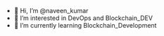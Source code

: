 - 👋 Hi, I’m @naveen_kumar
- 👀 I’m interested in DevOps and Blockchain_DEV
- 🌱 I’m currently learning Blockchain_Development


<!---
naveenkumarck/naveenkumarck is a ✨ special ✨ repository because its `README.md` (this file) appears on your GitHub profile.
You can click the Preview link to take a look at your changes.
--->

